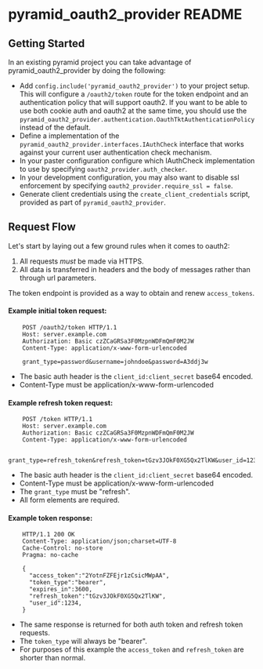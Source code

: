 pyramid_oauth2_provider README
==================

Getting Started
---------------

In an existing pyramid project you can take advantage of pyramid_oauth2_provider
by doing the following:

* Add `config.include('pyramid_oauth2_provider')` to your project setup. This
  will configure a `/oauth2/token` route for the token endpoint and an
  authentication policy that will support oauth2. If you want to be able to use 
  both cookie auth and oauth2 at the same time, you should use the
  `pyramid_oauth2_provider.authentication.OauthTktAuthenticationPolicy` instead
  of the default.
* Define a implementation of the `pyramid_oauth2_provider.interfaces.IAuthCheck`
  interface that works against your current user authentication check mechanism.
* In your paster configuration configure which IAuthCheck implementation to use
  by specifying `oauth2_provider.auth_checker`.
* In your development configuration, you may also want to disable ssl
  enforcement by specifying `oauth2_provider.require_ssl = false`.
* Generate client credentials using the `create_client_credentials` script,
  provided as part of `pyramid_oauth2_provider`.

Request Flow
------------
Let's start by laying out a few ground rules when it comes to oauth2:

1. All requests *must* be made via HTTPS.
2. All data is transferred in headers and the body of messages rather than
   through url parameters.

The token endpoint is provided as a way to obtain and renew `access_tokens`.

#### Example initial token request:

        POST /oauth2/token HTTP/1.1
        Host: server.example.com
        Authorization: Basic czZCaGRSa3F0MzpnWDFmQmF0M2JW
        Content-Type: application/x-www-form-urlencoded

        grant_type=password&username=johndoe&password=A3ddj3w

* The basic auth header is the `client_id:client_secret` base64 encoded.
* Content-Type must be application/x-www-form-urlencoded

#### Example refresh token request:

        POST /token HTTP/1.1
        Host: server.example.com
        Authorization: Basic czZCaGRSa3F0MzpnWDFmQmF0M2JW
        Content-Type: application/x-www-form-urlencoded

        grant_type=refresh_token&refresh_token=tGzv3JOkF0XG5Qx2TlKW&user_id=1234

* The basic auth header is the `client_id:client_secret` base64 encoded.
* Content-Type must be application/x-www-form-urlencoded
* The `grant_type` must be "refresh".
* All form elements are required.

#### Example token response:

        HTTP/1.1 200 OK
        Content-Type: application/json;charset=UTF-8
        Cache-Control: no-store
        Pragma: no-cache

        {
          "access_token":"2YotnFZFEjr1zCsicMWpAA",
          "token_type":"bearer",
          "expires_in":3600,
          "refresh_token":"tGzv3JOkF0XG5Qx2TlKW",
          "user_id":1234,
        }

* The same response is returned for both auth token and refresh token requests.
* The `token_type` will always be "bearer".
* For purposes of this example the `access_token` and `refresh_token` are
  shorter than normal.
